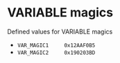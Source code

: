 # VARIABLE magics

Defined values for VARIABLE magics

* `VAR_MAGIC1     0x12AAF0B5`
* `VAR_MAGIC2     0x190203BD`